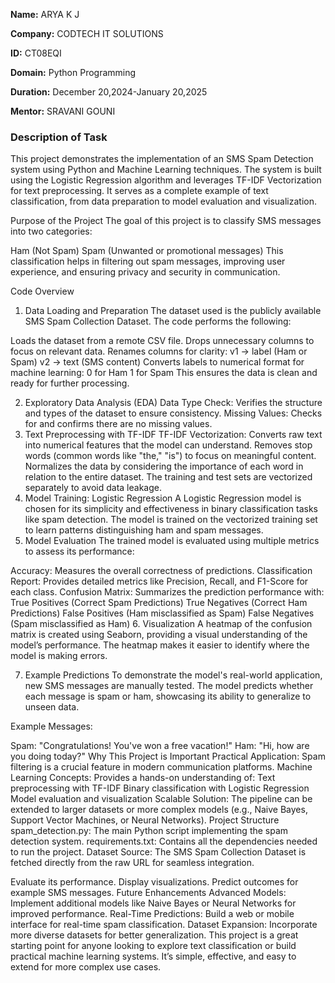 **Name:** ARYA K J

**Company:** CODTECH IT SOLUTIONS

**ID:** CT08EQI

**Domain:** Python Programming

**Duration:** December 20,2024-January 20,2025

**Mentor:** SRAVANI GOUNI


### Description of Task ###
This project demonstrates the implementation of an SMS Spam Detection system using Python and Machine Learning techniques. The system is built using the Logistic Regression algorithm and leverages TF-IDF Vectorization for text preprocessing. It serves as a complete example of text classification, from data preparation to model evaluation and visualization.

Purpose of the Project
The goal of this project is to classify SMS messages into two categories:

Ham (Not Spam)
Spam (Unwanted or promotional messages)
This classification helps in filtering out spam messages, improving user experience, and ensuring privacy and security in communication.

Code Overview
1. Data Loading and Preparation
The dataset used is the publicly available SMS Spam Collection Dataset. The code performs the following:

Loads the dataset from a remote CSV file.
Drops unnecessary columns to focus on relevant data.
Renames columns for clarity:
v1 → label (Ham or Spam)
v2 → text (SMS content)
Converts labels to numerical format for machine learning:
0 for Ham
1 for Spam
This ensures the data is clean and ready for further processing.

2. Exploratory Data Analysis (EDA)
Data Type Check: Verifies the structure and types of the dataset to ensure consistency.
Missing Values: Checks for and confirms there are no missing values.
3. Text Preprocessing with TF-IDF
TF-IDF Vectorization: Converts raw text into numerical features that the model can understand.
Removes stop words (common words like "the," "is") to focus on meaningful content.
Normalizes the data by considering the importance of each word in relation to the entire dataset.
The training and test sets are vectorized separately to avoid data leakage.
4. Model Training: Logistic Regression
A Logistic Regression model is chosen for its simplicity and effectiveness in binary classification tasks like spam detection.
The model is trained on the vectorized training set to learn patterns distinguishing ham and spam messages.
5. Model Evaluation
The trained model is evaluated using multiple metrics to assess its performance:

Accuracy: Measures the overall correctness of predictions.
Classification Report: Provides detailed metrics like Precision, Recall, and F1-Score for each class.
Confusion Matrix: Summarizes the prediction performance with:
True Positives (Correct Spam Predictions)
True Negatives (Correct Ham Predictions)
False Positives (Ham misclassified as Spam)
False Negatives (Spam misclassified as Ham)
6. Visualization
A heatmap of the confusion matrix is created using Seaborn, providing a visual understanding of the model’s performance. The heatmap makes it easier to identify where the model is making errors.

7. Example Predictions
To demonstrate the model's real-world application, new SMS messages are manually tested. The model predicts whether each message is spam or ham, showcasing its ability to generalize to unseen data.

Example Messages:

Spam: "Congratulations! You've won a free vacation!"
Ham: "Hi, how are you doing today?"
Why This Project is Important
Practical Application: Spam filtering is a crucial feature in modern communication platforms.
Machine Learning Concepts: Provides a hands-on understanding of:
Text preprocessing with TF-IDF
Binary classification with Logistic Regression
Model evaluation and visualization
Scalable Solution: The pipeline can be extended to larger datasets or more complex models (e.g., Naive Bayes, Support Vector Machines, or Neural Networks).
Project Structure
spam_detection.py: The main Python script implementing the spam detection system.
requirements.txt: Contains all the dependencies needed to run the project.
Dataset Source: The SMS Spam Collection Dataset is fetched directly from the raw URL for seamless integration.


Evaluate its performance.
Display visualizations.
Predict outcomes for example SMS messages.
Future Enhancements
Advanced Models: Implement additional models like Naive Bayes or Neural Networks for improved performance.
Real-Time Predictions: Build a web or mobile interface for real-time spam classification.
Dataset Expansion: Incorporate more diverse datasets for better generalization.
This project is a great starting point for anyone looking to explore text classification or build practical machine learning systems. It’s simple, effective, and easy to extend for more complex use cases.






